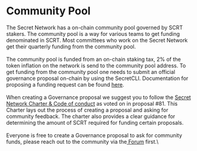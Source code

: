 # Community Pool

The Secret Network has a on-chain community pool governed by SCRT stakers. The community pool is a way for various teams to get funding denominated in SCRT. Most committees who work on the Secret Network get their quarterly funding from the community pool. \
\
The community pool is funded from an on-chain staking tax, 2% of the token inflation on the network is send to the community pool address. To get funding from the community pool one needs to submit an official governance proposal on-chain by using the SecretCLI. Documentation for proposing a funding request can be found [here](../../development/tools-and-libraries/secret-cli/governance/creating-governance-proposals.md). \
\
When creating a Governance proposal we suggest you to follow the [Secret Network Charter & Code of conduct](https://forum.scrt.network/t/2022-q1-secret-network-charter-code-of-conduct/5281/) as voted on in proposal #81. This Charter lays out the process of creating a proposal and asking for community feedback. The charter also provides a clear guidance for determining the amount of SCRT required for funding certain proposals.\
\
Everyone is free to create a Governance proposal to ask for community funds, please reach out to the community via the[ Forum](https://forum.scrt.network/) first.\

